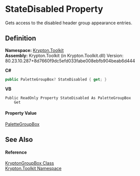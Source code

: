 # StateDisabled Property


Gets access to the disabled header group appearance entries.



## Definition
**Namespace:** <a href="79d2eac2-21f4-54ff-7552-b20c33c30600.md">Krypton.Toolkit</a>  
**Assembly:** Krypton.Toolkit (in Krypton.Toolkit.dll) Version: 80.23.10.287+8d7660f9dc5efd033fabe008ebfb904beab6d444

**C#**
``` C#
public PaletteGroupBox? StateDisabled { get; }
```
**VB**
``` VB
Public ReadOnly Property StateDisabled As PaletteGroupBox
	Get
```



#### Property Value
<a href="2d21962a-c875-794e-921f-ca23cb468888.md">PaletteGroupBox</a>

## See Also


#### Reference
<a href="7bf61b7d-9d99-c2a5-c0dc-2f2e692b6a37.md">KryptonGroupBox Class</a>  
<a href="79d2eac2-21f4-54ff-7552-b20c33c30600.md">Krypton.Toolkit Namespace</a>  
